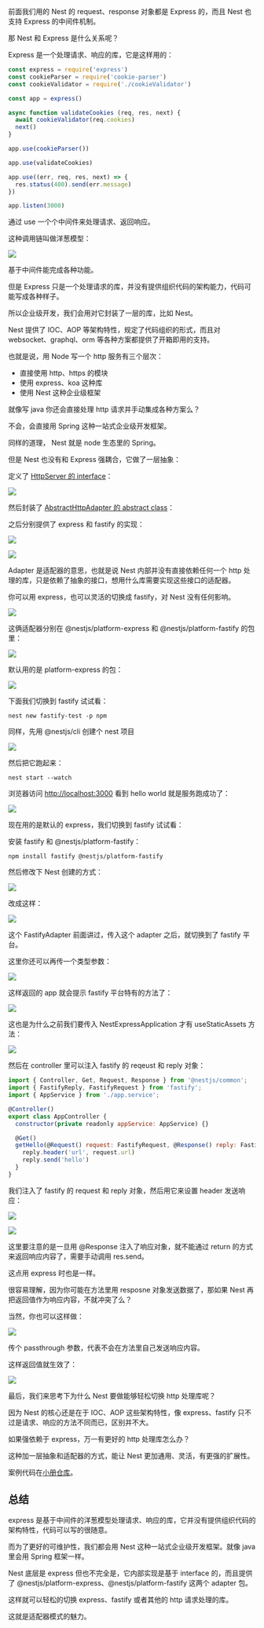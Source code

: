 ﻿前面我们用的 Nest 的 request、response 对象都是 Express 的，而且 Nest 也支持 Express 的中间件机制。

那 Nest 和 Express 是什么关系呢？

Express 是一个处理请求、响应的库，它是这样用的：

```javascript
const express = require('express')
const cookieParser = require('cookie-parser')
const cookieValidator = require('./cookieValidator')

const app = express()

async function validateCookies (req, res, next) {
  await cookieValidator(req.cookies)
  next()
}

app.use(cookieParser())

app.use(validateCookies)

app.use((err, req, res, next) => {
  res.status(400).send(err.message)
})

app.listen(3000)
```

通过 use 一个个中间件来处理请求、返回响应。

这种调用链叫做洋葱模型：

![](https://p3-juejin.byteimg.com/tos-cn-i-k3u1fbpfcp/5dd1dde7a5ac42f194ee6c3c13dfbf2f~tplv-k3u1fbpfcp-watermark.image?)

基于中间件能完成各种功能。

但是 Express 只是一个处理请求的库，并没有提供组织代码的架构能力，代码可能写成各种样子。

所以企业级开发，我们会用对它封装了一层的库，比如 Nest。

Nest 提供了 IOC、AOP 等架构特性，规定了代码组织的形式，而且对 websocket、graphql、orm 等各种方案都提供了开箱即用的支持。

也就是说，用 Node 写一个 http 服务有三个层次：

*   直接使用 http、https 的模块
*   使用 express、koa 这种库
*   使用 Nest 这种企业级框架

就像写 java 你还会直接处理 http 请求并手动集成各种方案么？

不会，会直接用 Spring 这种一站式企业级开发框架。

同样的道理， Nest 就是 node 生态里的 Spring。

但是 Nest 也没有和 Express 强耦合，它做了一层抽象：

定义了 [HttpServer 的 interface](https://github.com/nestjs/nest/blob/d352e6f138bc70ff33cccf830053946d17272b82/packages/common/interfaces/http/http-server.interface.ts#L21C1-L85)：

![](https://p9-juejin.byteimg.com/tos-cn-i-k3u1fbpfcp/737f4e28b4e04a0681338bbbaa91ec72~tplv-k3u1fbpfcp-watermark.image?)

然后封装了 [AbstractHttpAdapter 的 abstract class](https://github.com/nestjs/nest/blob/d352e6f138bc70ff33cccf830053946d17272b82/packages/core/adapters/http-adapter.ts#L12C1-L131)：

之后分别提供了 express 和 fastify 的实现：

![](https://p9-juejin.byteimg.com/tos-cn-i-k3u1fbpfcp/45563511aff34a8890efb03088db5d12~tplv-k3u1fbpfcp-watermark.image?)

![](https://p6-juejin.byteimg.com/tos-cn-i-k3u1fbpfcp/ac036845aabe45e1ae942da5e3f28d83~tplv-k3u1fbpfcp-watermark.image?)

Adapter 是适配器的意思，也就是说 Nest 内部并没有直接依赖任何一个 http 处理的库，只是依赖了抽象的接口，想用什么库需要实现这些接口的适配器。

你可以用 express，也可以灵活的切换成 fastify，对 Nest 没有任何影响。

![](https://p9-juejin.byteimg.com/tos-cn-i-k3u1fbpfcp/0785a342c5be4bb281be14a2392748b1~tplv-k3u1fbpfcp-watermark.image?)

这俩适配器分别在 @nestjs/platform-express 和 @nestjs/platform-fastify 的包里：

![](https://p1-juejin.byteimg.com/tos-cn-i-k3u1fbpfcp/79700acb386b4273a64e0731f2ef9434~tplv-k3u1fbpfcp-watermark.image?)

默认用的是 platform-express 的包：

![](https://p6-juejin.byteimg.com/tos-cn-i-k3u1fbpfcp/dec436a6d1b240cb8a44649d300dedcf~tplv-k3u1fbpfcp-watermark.image?)

下面我们切换到 fastify 试试看：

    nest new fastify-test -p npm

同样，先用 @nestjs/cli 创建个 nest 项目

![](https://p9-juejin.byteimg.com/tos-cn-i-k3u1fbpfcp/9ad59bc066ef4152b2fa2951ac583be1~tplv-k3u1fbpfcp-watermark.image?)

然后把它跑起来：

    nest start --watch

浏览器访问 <http://localhost:3000> 看到 hello world 就是服务跑成功了：

![](https://p3-juejin.byteimg.com/tos-cn-i-k3u1fbpfcp/310458702e914659a54a8cd5c94dee41~tplv-k3u1fbpfcp-watermark.image?)

现在用的是默认的 express，我们切换到 fastify 试试看：

安装 fastify 和 @nestjs/platform-fastify：

    npm install fastify @nestjs/platform-fastify

然后修改下 Nest 创建的方式：

![](https://p3-juejin.byteimg.com/tos-cn-i-k3u1fbpfcp/4a243dd5577b42d9b105ccf0beb765bf~tplv-k3u1fbpfcp-watermark.image?)

改成这样：

![](https://p1-juejin.byteimg.com/tos-cn-i-k3u1fbpfcp/58a860f3c9c24c5d85c3837518c309e9~tplv-k3u1fbpfcp-watermark.image?)

这个 FastifyAdapter 前面讲过，传入这个 adapter 之后，就切换到了 fastify 平台。

这里你还可以再传一个类型参数：

![](https://p1-juejin.byteimg.com/tos-cn-i-k3u1fbpfcp/1c1767014d83455cb69862c28cc74238~tplv-k3u1fbpfcp-watermark.image?)

这样返回的 app 就会提示 fastify 平台特有的方法了：

![](https://p3-juejin.byteimg.com/tos-cn-i-k3u1fbpfcp/9b91dd5b6f85435db7b79a84c59713ce~tplv-k3u1fbpfcp-watermark.image?)

这也是为什么之前我们要传入 NestExpressApplication 才有 useStaticAssets 方法：

![](https://p9-juejin.byteimg.com/tos-cn-i-k3u1fbpfcp/13a07116cbc949369f1c32c95b33b41a~tplv-k3u1fbpfcp-watermark.image?)

然后在 controller 里可以注入 fastify 的 reqeust 和 reply 对象：

```javascript
import { Controller, Get, Request, Response } from '@nestjs/common';
import { FastifyReply, FastifyRequest } from 'fastify';
import { AppService } from './app.service';

@Controller()
export class AppController {
  constructor(private readonly appService: AppService) {}

  @Get()
  getHello(@Request() request: FastifyRequest, @Response() reply: FastifyReply) {
    reply.header('url', request.url)
    reply.send('hello')
  }
}
```

我们注入了 fastify 的 request 和 reply 对象，然后用它来设置 header 发送响应：

![](https://p6-juejin.byteimg.com/tos-cn-i-k3u1fbpfcp/aa142f5c756945e9821982873126f59b~tplv-k3u1fbpfcp-watermark.image?)

![](https://p1-juejin.byteimg.com/tos-cn-i-k3u1fbpfcp/1dd35f0b9ea64bac906d18f72b48bd5c~tplv-k3u1fbpfcp-watermark.image?)

这里要注意的是一旦用 @Response 注入了响应对象，就不能通过 return 的方式来返回响应内容了，需要手动调用 res.send。

这点用 express 时也是一样。

很容易理解，因为你可能在方法里用 resposne 对象发送数据了，那如果 Nest 再把返回值作为响应内容，不就冲突了么？

当然，你也可以这样做：

![](https://p6-juejin.byteimg.com/tos-cn-i-k3u1fbpfcp/5873e1f9eb3d44b5a6e930a75e9525b4~tplv-k3u1fbpfcp-watermark.image?)

传个 passthrough 参数，代表不会在方法里自己发送响应内容。

这样返回值就生效了：

![](https://p9-juejin.byteimg.com/tos-cn-i-k3u1fbpfcp/80828b7f572a43958e6e33e0d265da46~tplv-k3u1fbpfcp-watermark.image?)

最后，我们来思考下为什么 Nest 要做能够轻松切换 http 处理库呢？

因为 Nest 的核心还是在于 IOC、AOP 这些架构特性，像 express、fastify 只不过是请求、响应的方法不同而已，区别并不大。

如果强依赖于 express，万一有更好的 http 处理库怎么办？

这种加一层抽象和适配器的方式，能让 Nest 更加通用、灵活，有更强的扩展性。

案例代码在[小册仓库](https://github.com/QuarkGluonPlasma/nestjs-course-code/tree/main/fastify-test)。

## 总结

express 是基于中间件的洋葱模型处理请求、响应的库，它并没有提供组织代码的架构特性，代码可以写的很随意。

而为了更好的可维护性，我们都会用 Nest 这种一站式企业级开发框架。就像 java 里会用 Spring 框架一样。

Nest 底层是 express 但也不完全是，它内部实现是基于 interface 的，而且提供了 @nestjs/platform-express、@nestjs/platform-fastify 这两个 adapter 包。

这样就可以轻松的切换 express、fastify 或者其他的 http 请求处理的库。

这就是适配器模式的魅力。
